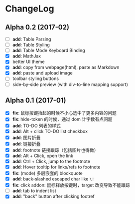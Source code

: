 # ChangeLog

## Alpha 0.2 (2017-02)

- [ ] **add**: Table Parsing
- [ ] **add**: Table Styling
- [ ] **add**: Table Mode Keyboard Binding
- [x] **add**: MathJax
- [x] better UI theme
- [x] **add**: copy from webpage(html), paste as Markdown
- [x] **add**: paste and upload image
- [ ] toolbar styling buttons
- [ ] side-by-side preview (with div-to-line mapping support)

## Alpha 0.1 (2017-01)

- [x] **fix**: 鼠标按键抬起的时候不小心选中了更多内容的问题
- [x] **fix**: hide-token 的时候，通过 dom 计字数有点问题
- [x] **add**: TO-DO 列表的样式
- [x] **add**: Alt + click TO-DO list checkbox
- [x] **add**: 图片折叠
- [x] **add**: 链接折叠
- [x] **add**: footnote 链接跟踪（包括图片也得做）
- [x] **add**: Alt + Click, open the link
- [x] **add**: Ctrl + Click, jump to the footnote
- [x] **add**: Hover tooltip for links/refs to footnote
- [x] **fix**: (mode) 多层嵌套的 blockquote
- [x] **add**: back-slashed escaped char like `\!`
- [x] **fix**: click addon: 鼠标释放按键时，target 改变导致不能跟踪
- [ ] **add**: tab to indent list
- [x] **add**: "back" button after clicking footref
